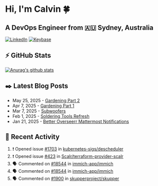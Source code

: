 # Hi, I'm Calvin 🍀
## A DevOps Engineer from 🇦🇺 Sydney, Australia</h3>

[![LinkedIn](https://img.shields.io/badge/-c–bui-0077B5?style=flat-square&labelColor=0077B5&logo=LinkedIn&logoColor=white)](https://www.linkedin.com/in/c-bui/)
[![Keybase](https://img.shields.io/badge/-calvinbui-ff6f21?style=flat-square&labelColor=ff6f21&logo=Keybase&logoColor=white)](https://keybase.io/calvinbui)

<!-- https://github.com/rishavanand/github-profilinator -->
## ⚡ GitHub Stats
[![Anurag's github stats](https://github-readme-stats.vercel.app/api?username=calvinbui&count_private=true&hide_title=true)](https://github.com/anuraghazra/github-readme-stats)

<!-- https://github.com/gautamkrishnar/blog-post-workflow -->
## ✒️ Latest Blog Posts

<!-- BLOG-POST-LIST:START -->
- May 25, 2025 - [Gardening Part 2](https://calvin.me/gardening-part-2)
- Apr 7, 2025 - [Gardening Part 1](https://calvin.me/gardening-part-1)
- Mar 7, 2025 - [Subwoofers](https://calvin.me/subwoofers)
- Feb 1, 2025 - [Soldering Tools Refresh](https://calvin.me/soldering-tools-refresh)
- Jan 21, 2025 - [Better Overseerr Mattermost Notifications](https://calvin.me/better-overseerr-mattermost-notification)

<!-- BLOG-POST-LIST:END -->

## 🏃‍ Recent Activity

<!--START_SECTION:activity-->
1. ❗ Opened issue [#1703](https://github.com/kubernetes-sigs/descheduler/issues/1703) in [kubernetes-sigs/descheduler](https://github.com/kubernetes-sigs/descheduler)
2. ❗ Opened issue [#423](https://github.com/Scalr/terraform-provider-scalr/issues/423) in [Scalr/terraform-provider-scalr](https://github.com/Scalr/terraform-provider-scalr)
3. 🗣 Commented on [#18544](https://github.com/immich-app/immich/issues/18544#issuecomment-2908606177) in [immich-app/immich](https://github.com/immich-app/immich)
4. 🗣 Commented on [#18544](https://github.com/immich-app/immich/issues/18544#issuecomment-2906894485) in [immich-app/immich](https://github.com/immich-app/immich)
5. 🗣 Commented on [#1900](https://github.com/skupperproject/skupper/issues/1900#issuecomment-2875001983) in [skupperproject/skupper](https://github.com/skupperproject/skupper)
<!--END_SECTION:activity-->
